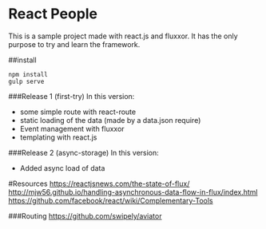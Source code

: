 React People
=======

This is a sample project made with react.js and fluxxor.
It has the only purpose to try and learn the framework.

##install
```
npm install
gulp serve
```

###Release 1 (first-try)
In this version:
 * some simple route with react-route
 * static loading of the data (made by a data.json require)
 * Event management with fluxxor
 * templating with react.js

###Release 2 (async-storage)
In this version:
 * Added async load of data


#Resources
https://reactjsnews.com/the-state-of-flux/
http://mjw56.github.io/handling-asynchronous-data-flow-in-flux/index.html
https://github.com/facebook/react/wiki/Complementary-Tools

###Routing
https://github.com/swipely/aviator
